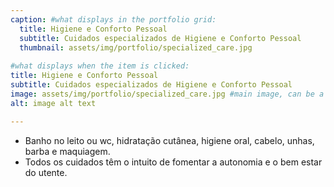 ```yaml
---
caption: #what displays in the portfolio grid:
  title: Higiene e Conforto Pessoal
  subtitle: Cuidados especializados de Higiene e Conforto Pessoal
  thumbnail: assets/img/portfolio/specialized_care.jpg
  
#what displays when the item is clicked:
title: Higiene e Conforto Pessoal
subtitle: Cuidados especializados de Higiene e Conforto Pessoal
image: assets/img/portfolio/specialized_care.jpg #main image, can be a link or a file in assets/img/portfolio
alt: image alt text

---
```

- Banho no leito ou wc, hidratação cutânea, higiene oral, cabelo, unhas, barba e maquiagem. <br>
- Todos os cuidados têm o intuito de fomentar a autonomia e o bem estar do utente.

<!-- optional info list (delete if not using): -->

<!-- {:.list-inline} -->
<!-- - Date: -->
<!-- - Client: -->
<!-- - Category: -->

